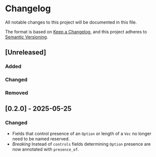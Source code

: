# Changelog

All notable changes to this project will be documented in this file.

The format is based on [Keep a Changelog](https://keepachangelog.com/en/1.1.0/),
and this project adheres to [Semantic Versioning](https://semver.org/spec/v2.0.0.html).

## [Unreleased]
### Added


### Changed


### Removed


## [0.2.0] - 2025-05-25

### Changed

- Fields that control presence of an `Option` or length of a `Vec` no longer
  need to be named reserved.
- *Breaking* Instead of `controls` fields determining `Option` presence are now
  annotated with `presence_of`.
